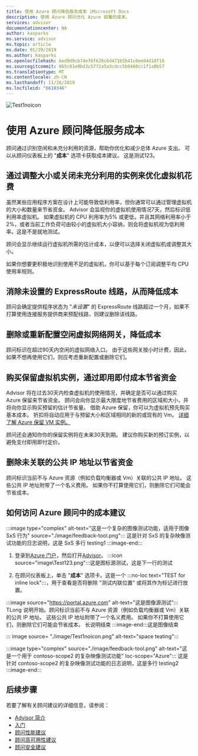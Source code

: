 ```yaml
---
title: 使用 Azure 顾问降低服务成本 |Microsoft Docs
description: 使用 Azure 顾问优化 Azure 部署的成本。
services: advisor
documentationcenter: NA
author: kasparks
ms.service: advisor
ms.topic: article
ms.date: 01/29/2019
ms.author: kasparks
ms.openlocfilehash: bed9d9cb74ef6f628c6d471b5b41c0ee04d18f16
ms.sourcegitcommit: 865c81e9bd3c5772a5a3cdcc5b8460cc1f1a8b57
ms.translationtype: MT
ms.contentlocale: zh-CN
ms.lasthandoff: 11/26/2019
ms.locfileid: "6610346"
---
```

![Test1noicon](./image/Test1noicon.png)

# <a name="reduce-service-costs-using-azure-advisor"></a>使用 Azure 顾问降低服务成本

顾问通过识别空闲和未充分利用的资源，帮助你优化和减少总体 Azure 支出。 可以从顾问仪表板上的 "**成本**" 选项卡获取成本建议。 这是测试123。

## <a name="optimize-virtual-machine-spend-by-resizing-or-shutting-down-underutilized-instances"></a>通过调整大小或关闭未充分利用的实例来优化虚拟机花费 

虽然某些应用程序方案在设计上可能导致低利用率，但你通常可以通过管理虚拟机的大小和数量来节省资金。 Advisor 会监视你的虚拟机使用情况7天，然后标识低利用率虚拟机。 如果虚拟机的 CPU 利用率为5% 或更低，并且其网络利用率小于2%，或者当前工作负荷可由较小的虚拟机大小容纳，则会将虚拟机视为低利用率。这是不是就地测试。

顾问会显示继续运行虚拟机所需的估计成本，以便可以选择关闭虚拟机或调整其大小。

如果你想要更积极地识别使用不足的虚拟机，你可以基于每个订阅调整平均 CPU 使用率规则。

## <a name="reduce-costs-by-eliminating-unprovisioned-expressroute-circuits"></a>消除未设置的 ExpressRoute 线路，从而降低成本

顾问会确定提供程序状态为 "*未设置*" 的 ExpressRoute 线路超过一个月，如果不打算使用连接服务提供商来预配线路，则建议删除该线路。

## <a name="reduce-costs-by-deleting-or-reconfiguring-idle-virtual-network-gateways"></a>删除或重新配置空闲虚拟网络网关，降低成本

顾问标识在超过90天内空闲的虚拟网络入口。 由于这些网关按小时计费，因此，如果不想再使用它们，则应考虑重新配置或删除它们。 

## <a name="buy-reserved-virtual-machine-instances-to-save-money-over-pay-as-you-go-costs"></a>购买保留虚拟机实例，通过即用即付成本节省资金

Advisor 将在过去30天内检查虚拟机的使用情况，并确定是否可以通过购买 Azure 保留来节省资金。 顾问会向你显示最大限度地节省费用的区域和大小，并将向你显示购买预留的估计节省量。 借助 Azure 保留，你可以为虚拟机预先购买基本成本。 折扣将自动应用于与预留大小和区域相同的新的或现有的 Vm。 [详细了解 Azure 保留 VM 实例。](https://azure.microsoft.com/pricing/reserved-vm-instances/)

顾问还会通知你你的保留实例将在未来30天到期。 建议你购买新的预订实例，以避免支付即用即付定价。

## <a name="delete-unassociated-public-ip-addresses-to-save-money"></a>删除未关联的公共 IP 地址以节省资金

顾问标识当前不与 Azure 资源（例如负载均衡器或 Vm）关联的公共 IP 地址。 这些公共 IP 地址附带了一个名义费用。 如果你不打算使用它们，则删除它们可能会节省成本。

## <a name="how-to-access-cost-recommendations-in-azure-advisor"></a>如何访问 Azure 顾问中的成本建议

:::image type="complex"  alt-text="这是一个复杂的图像测试功能，适用于图像 SxS 行为" source="./image/feedback-tool.png"::: 
这是针对 SxS 的复杂映像测试功能的日志说明，这是 SxS 多行 testing1 :::image-end:::

1. 登录到[Azure 门户](https://portal.azure.com)，然后打开[Advisor](https://aka.ms/azureadvisordashboard)。
:::icon source="image\Test123.png":::这是图标源测试，这是下一行的测试

2.  在顾问仪表板上，单击 "**成本**" 选项卡。这是一个 :::no-loc text="TEST for inline lock":::，用于查看是否将删除 "测试内联位置" 或将其作为标记进行放置。

:::image source="https://portal.azure.com" alt-text="这是图像源测试":::
TLong 说明开始。顾问标识当前不与 Azure 资源（例如负载均衡器或 Vm）关联的公共 IP 地址。 这些公共 IP 地址附带了一个名义费用。 如果你不打算使用它们，则删除它们可能会节省成本。
长说明结束 :::image-end:::这是图像结束

::: image source= "./image/Test1noicon.png" alt-text="space teating":::

:::image type="complex" source="./image/feedback-tool.png" alt-text="这是一个用于 contoso-scope2 的复杂映像测试功能" loc-scope="Azure"::: 
这是针对 contoso-scope2 的复杂映像测试功能的日志说明，这是多行 testing2 :::image-end:::

## <a name="next-steps"></a>后续步骤

若要了解有关顾问建议的详细信息，请参阅：
* [Advisor 简介](advisor-overview.md)
* [入门](advisor-get-started.md)
* [顾问性能建议](advisor-cost-recommendations.md)
* [顾问高可用性建议](advisor-cost-recommendations.md)
* [顾问安全建议](advisor-cost-recommendations.md)
